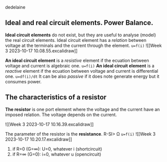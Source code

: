 dedelaine

## Ideal and real circuit elements. Power Balance.
**Ideal circuit elements** do not exist, but they are useful to analyse (model) the real circuit elements. 
Ideal circuit element has a *relation* between voltage at the terminals and the current through the element.
```u=f(i)```
 ![[Week 3 2023-10-17 10.08.55.excalidraw]]

**An ideal circuit element** is a *resistive* element if the ecuation between voltage and current is algebraic one.
 ```u=f(i)```
**An ideal circuit element** is a *reactive* element if the ecuation between voltage and current is differential one.
```u=df(i)/dt```
It can be also *passive* if it does note generate energy but it consumes power.

## The characteristics of a resistor
**The resistor** is one port element where the voltage and the current have an imposed relation. The voltage depends on the current.

![[Week 3 2023-10-17 10.16.39.excalidraw]]

The parameter of the resistor is the **resistance**. R-SI> Ω
```u=f(i)```
![[Week 3 2023-10-17 10.20.17.excalidraw]]

1. if R=0 (G=∞): U=0, whatever i (shortcircuit)
2. if R=∞ (G=0): i=0, whatever u (opencircuit)